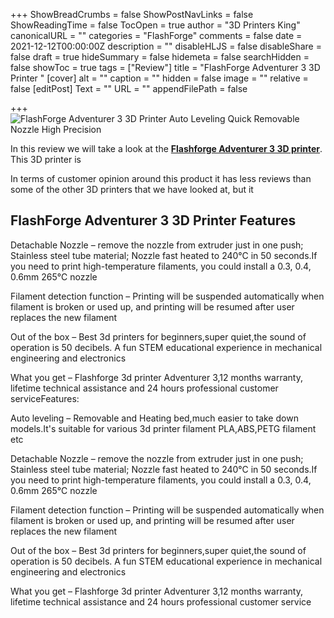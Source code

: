 +++
ShowBreadCrumbs = false
ShowPostNavLinks = false
ShowReadingTime = false
TocOpen = true
author = "3D Printers King"
canonicalURL = ""
categories = "FlashForge"
comments = false
date = 2021-12-12T00:00:00Z
description = ""
disableHLJS = false
disableShare = false
draft = true
hideSummary = false
hidemeta = false
searchHidden = false
showToc = true
tags = ["Review"]
title = "FlashForge Adventurer 3 3D Printer "
[cover]
alt = ""
caption = ""
hidden = false
image = ""
relative = false
[editPost]
Text = ""
URL = ""
appendFilePath = false

+++
![FlashForge Adventurer 3 3D Printer Auto Leveling Quick Removable Nozzle High Precision](https://images-na.ssl-images-amazon.com/images/I/616t5icIdJS._AC_UL604_SR604,400_.jpg)

In this review we will take a look at the [**Flashforge Adventurer 3 3D printer**](#).  This 3D printer is 

In terms of customer opinion around this product it has less reviews than some of the other 3D printers that we have looked at, but it 

## FlashForge Adventurer 3 3D Printer Features

Detachable Nozzle – remove the nozzle from extruder just in one push; Stainless steel tube material; Nozzle fast heated to 240°C in 50 seconds.If you need to print high-temperature filaments, you could install a 0.3, 0.4, 0.6mm 265℃ nozzle

Filament detection function – Printing will be suspended automatically when filament is broken or used up, and printing will be resumed after user replaces the new filament

Out of the box – Best 3d printers for beginners,super quiet,the sound of operation is 50 decibels. A fun STEM educational experience in mechanical engineering and electronics

What you get – Flashforge 3d printer Adventurer 3,12 months warranty, lifetime technical assistance and 24 hours professional customer serviceFeatures:

Auto leveling – Removable and Heating bed,much easier to take down models.It's suitable for various 3d printer filament PLA,ABS,PETG filament etc

Detachable Nozzle – remove the nozzle from extruder just in one push; Stainless steel tube material; Nozzle fast heated to 240°C in 50 seconds.If you need to print high-temperature filaments, you could install a 0.3, 0.4, 0.6mm 265℃ nozzle

Filament detection function – Printing will be suspended automatically when filament is broken or used up, and printing will be resumed after user replaces the new filament

Out of the box – Best 3d printers for beginners,super quiet,the sound of operation is 50 decibels. A fun STEM educational experience in mechanical engineering and electronics

What you get – Flashforge 3d printer Adventurer 3,12 months warranty, lifetime technical assistance and 24 hours professional customer service